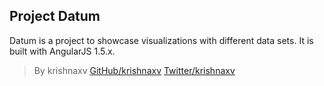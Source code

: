 ## Project Datum

Datum is a project to showcase visualizations with different data sets. It is built with AngularJS 1.5.x.

> By krishnaxv [GitHub/krishnaxv](http://krishnaxv.github.io/) [Twitter/krishnaxv](https://twitter.com/krishnaxv___)
